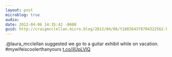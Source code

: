 ```yaml
---
layout: post
microblog: true
audio: 
date: 2012-04-06 14:35:42 -0600
guid: http://craigmcclellan.micro.blog/2012/04/06/t188364378704322562.html
---
```

.@laura_mcclellan suggested we go to a guitar exhibit while on vacation. #mywifeiscoolerthanyours [t.co/iIUpLVlQ](http://t.co/iIUpLVlQ)
